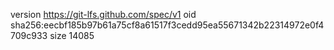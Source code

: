 version https://git-lfs.github.com/spec/v1
oid sha256:eecbf185b97b61a75cf8a61517f3cedd95ea55671342b22314972e0f4709c933
size 14085
